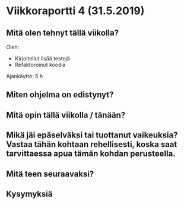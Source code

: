 
# Viikkoraportti 4 (31.5.2019)

## Mitä olen tehnyt tällä viikolla?

Olen:
* Kirjoitellut lisää testejä
* Refaktoroinut koodia

Ajankäyttö: 5 h

## Miten ohjelma on edistynyt?

## Mitä opin tällä viikolla / tänään?

## Mikä jäi epäselväksi tai tuottanut vaikeuksia? Vastaa tähän kohtaan rehellisesti, koska saat tarvittaessa apua tämän kohdan perusteella.

## Mitä teen seuraavaksi?

## Kysymyksiä



